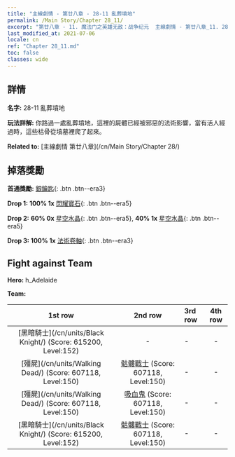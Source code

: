```yaml
---
title: "主線劇情 - 第廿八章 - 28-11 亂葬墳地"
permalink: /Main Story/Chapter 28_11/
excerpt: "第廿八章 - 11. 魔法门之英雄无敌：战争纪元  主線劇情 - 第廿八章_11. 28-11 亂葬墳地"
last_modified_at: 2021-07-06
locale: cn
ref: "Chapter 28_11.md"
toc: false
classes: wide
---
```


## 詳情

 **名字:** 28-11 亂葬墳地

 **玩法詳解:** 你路過一處亂葬墳地，這裡的屍體已經被邪惡的法術影響，當有活人經過時，這些枯骨從墳墓裡爬了起來。

 **Related to:** [主線劇情 第廿八章](/cn/Main Story/Chapter 28/)

## 掉落獎勵

 **首通獎勵:** [銀鑰匙](/cn/Items/con_693/){: .btn .btn--era3}

 **Drop 1:** **100% 1x** [閃耀寶石](/cn/Items/mat_100/){: .btn .btn--era5}

 **Drop 2:** **60% 0x** [星空水晶](/cn/Items/mat_94/){: .btn .btn--era5}, **40% 1x** [星空水晶](/cn/Items/mat_94/){: .btn .btn--era5}

 **Drop 3:** **100% 1x** [法術卷軸](/cn/Items/con_694/){: .btn .btn--era3}


## Fight against Team
 **Hero:** h_Adelaide

 **Team:**


  | 1st row | 2nd row | 3rd row | 4th row |
  |:----:|:----:|:----|:----:|
  | [黑暗騎士](/cn/units/Black Knight/) (Score: 615200, Level:152)  | - | - | - |
  | [殭屍](/cn/units/Walking Dead/) (Score: 607118, Level:150)  | [骷髏戰士](/cn/units/Skeleton/) (Score: 607118, Level:150)  | - | - |
  | [殭屍](/cn/units/Walking Dead/) (Score: 607118, Level:150)  | [吸血鬼](/cn/units/Vampire/) (Score: 607118, Level:150)  | - | - |
  | [黑暗騎士](/cn/units/Black Knight/) (Score: 615200, Level:152)  | [骷髏戰士](/cn/units/Skeleton/) (Score: 607118, Level:150)  | - | - |


